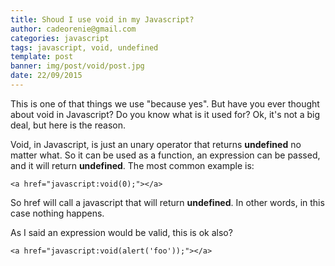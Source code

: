```yaml
---
title: Shoud I use void in my Javascript?
author: cadeorenie@gmail.com
categories: javascript
tags: javascript, void, undefined
template: post
banner: img/post/void/post.jpg
date: 22/09/2015
---
```


This is one of that things we use "because yes". But have you ever thought about void in Javascript? Do you know what is it used for? Ok, it's not a big deal, but here is the reason.

Void, in Javascript, is just an unary operator that returns **undefined** no matter what. So it can be used as a function, an expression can be passed, and it will return **undefined**. The most common example is:


```
<a href="javascript:void(0);"></a>
```

So href will call a javascript that will return **undefined**. In other words, in this case nothing happens.

As I said an expression would be valid, this is ok also?

```
<a href="javascript:void(alert('foo'));"></a>
```